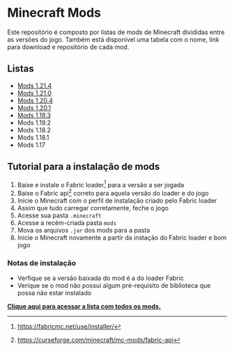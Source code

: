 # Minecraft Mods

Este repositório é composto por listas de mods de Minecraft divididas entre as versões do jogo. Também está disponível uma tabela com o nome, link para download e repositório de cada mod.

## Listas

- [Mods 1.21.4](./Vers%C3%B5es/mods%201.21.4.md)
- [Mods 1.21.0](./Vers%C3%B5es/mods%201.21.0.md)
- [Mods 1.20.4](./Vers%C3%B5es/mods%201.20.4.md)
- [Mods 1.20.1](./Vers%C3%B5es/mods%201.20.1.md)
- [Mods 1.19.3](./Vers%C3%B5es/mods%201.19.3.md)
- Mods 1.19.2
- Mods 1.18.2
- Mods 1.18.1
- Mods 1.17

## Tutorial para a instalação de mods

1. Baixe e instale o Fabric loader[^1] para a versão a ser jogada
1. Baixe o Fabric api[^2] correto para aquela versão do loader e do jogo
1. Inicie o Minecraft com o perfil de instalação criado pelo Fabric loader
1. Assim que tudo carregar corretamente, feche o jogo
1. Acesse sua pasta `.minecraft`
1. Acesse a recém-criada pasta `mods`
1. Mova os arquivos `.jar` dos mods para a pasta
1. Inicie o Minecraft novamente a partir da instação do Fabric loader e bom jogo

### Notas de instalação
 - Verfique se a versão baixada do mod é a do loader Fabric
 - Verique se o mod não possui algum pré-requisito de biblioteca que possa não estar instalado



[**Clique aqui para acessar a lista com todos os mods.**](./todosMods.md)

[^1]: https://fabricmc.net/use/installer/
[^2]: https://curseforge.com/minecraft/mc-mods/fabric-api
